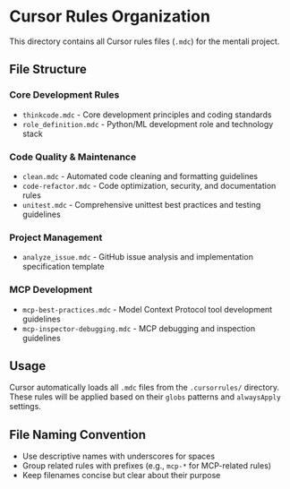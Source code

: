 # Cursor Rules Organization

This directory contains all Cursor rules files (`.mdc`) for the mentali project.

## File Structure

### Core Development Rules
- `thinkcode.mdc` - Core development principles and coding standards
- `role_definition.mdc` - Python/ML development role and technology stack

### Code Quality & Maintenance
- `clean.mdc` - Automated code cleaning and formatting guidelines
- `code-refactor.mdc` - Code optimization, security, and documentation rules
- `unitest.mdc` - Comprehensive unittest best practices and testing guidelines

### Project Management
- `analyze_issue.mdc` - GitHub issue analysis and implementation specification template

### MCP Development
- `mcp-best-practices.mdc` - Model Context Protocol tool development guidelines
- `mcp-inspector-debugging.mdc` - MCP debugging and inspection guidelines

## Usage

Cursor automatically loads all `.mdc` files from the `.cursorrules/` directory. These rules will be applied based on their `globs` patterns and `alwaysApply` settings.

## File Naming Convention

- Use descriptive names with underscores for spaces
- Group related rules with prefixes (e.g., `mcp-*` for MCP-related rules)
- Keep filenames concise but clear about their purpose 